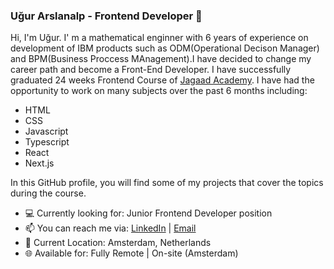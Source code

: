 ### Uğur Arslanalp - Frontend Developer 👋

Hi, I'm Uğur. I' m a mathematical enginner with 6 years of experience on development of IBM products such as ODM(Operational Decison Manager) and BPM(Business Proccess MAnagement).I have decided to change my career path and become a Front-End Developer. I have successfully graduated 24 weeks Frontend Course of [Jagaad Academy](https://academy.jagaad.com/). I have had the opportunity to work on many subjects over the past 6 months including:

* HTML
* CSS
* Javascript
* Typescript
* React
* Next.js

In this GitHub profile, you will find some of my projects that cover the topics during the course.
* 💻 Currently looking for: Junior Frontend Developer position
* 📫 You can reach me via: [LinkedIn](https://www.linkedin.com/in/ugur-arslanalp/) | [Email](mailto:ugurarslanalp@gmail.com)
* 📍 Current Location: Amsterdam, Netherlands
* 🌐 Available for: Fully Remote | On-site (Amsterdam)
